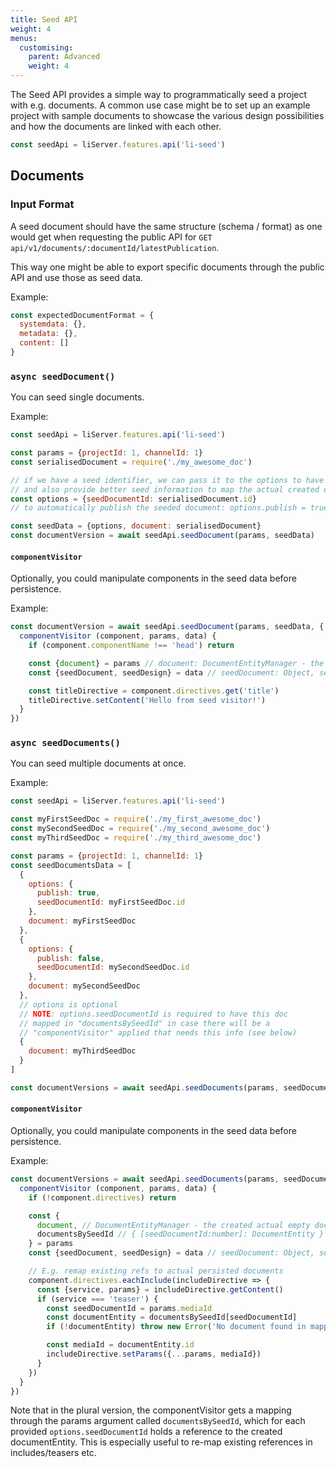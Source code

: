 ```yaml
---
title: Seed API
weight: 4
menus:
  customising:
    parent: Advanced
    weight: 4
---
```


The Seed API provides a simple way to programmatically seed a project with e.g. documents. A common use case might be to set up an example project with sample documents to showcase the various design possibilities and how the documents are linked with each other.

```js
const seedApi = liServer.features.api('li-seed')
```

## Documents

### Input Format

A seed document should have the same structure (schema / format) as one would get when requesting the public API for `GET api/v1/documents/:documentId/latestPublication`.

This way one might be able to export specific documents through the public API and use those as seed data.

Example:

```js
const expectedDocumentFormat = {
  systemdata: {},
  metadata: {},
  content: []
}
```

### `async seedDocument()`

You can seed single documents.

Example:

```js
const seedApi = liServer.features.api('li-seed')

const params = {projectId: 1, channelId: 1}
const serialisedDocument = require('./my_awesome_doc')

// if we have a seed identifier, we can pass it to the options to have more detailed validation errors
// and also provide better seed information to map the actual created document to the seed data
const options = {seedDocumentId: serialisedDocument.id}
// to automatically publish the seeded document: options.publish = true

const seedData = {options, document: serialisedDocument}
const documentVersion = await seedApi.seedDocument(params, seedData)
```

#### `componentVisitor`

Optionally, you could manipulate components in the seed data before persistence.

Example:

```js
const documentVersion = await seedApi.seedDocument(params, seedData, {
  componentVisitor (component, params, data) {
    if (component.componentName !== 'head') return

    const {document} = params // document: DocumentEntityManager - the created empty doc
    const {seedDocument, seedDesign} = data // seedDocument: Object, seedDesign: Design

    const titleDirective = component.directives.get('title')
    titleDirective.setContent('Hello from seed visitor!')
  }
})
```

### `async seedDocuments()`

You can seed multiple documents at once.

Example:

```js
const seedApi = liServer.features.api('li-seed')

const myFirstSeedDoc = require('./my_first_awesome_doc')
const mySecondSeedDoc = require('./my_second_awesome_doc')
const myThirdSeedDoc = require('./my_third_awesome_doc')

const params = {projectId: 1, channelId: 1}
const seedDocumentsData = [
  {
    options: {
      publish: true,
      seedDocumentId: myFirstSeedDoc.id
    },
    document: myFirstSeedDoc
  },
  {
    options: {
      publish: false,
      seedDocumentId: mySecondSeedDoc.id
    },
    document: mySecondSeedDoc
  },
  // options is optional
  // NOTE: options.seedDocumentId is required to have this doc
  // mapped in "documentsBySeedId" in case there will be a
  // "componentVisitor" applied that needs this info (see below)
  {
    document: myThirdSeedDoc
  }
]

const documentVersions = await seedApi.seedDocuments(params, seedDocumentsData)
```

#### `componentVisitor`

Optionally, you could manipulate components in the seed data before persistence.

Example:

```js
const documentVersions = await seedApi.seedDocuments(params, seedDocumentsData, {
  componentVisitor (component, params, data) {
    if (!component.directives) return

    const {
      document, // DocumentEntityManager - the created actual empty doc
      documentsBySeedId // { [seedDocumentId:number]: DocumentEntity }
    } = params
    const {seedDocument, seedDesign} = data // seedDocument: Object, seedDesign: Design

    // E.g. remap existing refs to actual persisted documents
    component.directives.eachInclude(includeDirective => {
      const {service, params} = includeDirective.getContent()
      if (service === 'teaser') {
        const seedDocumentId = params.mediaId
        const documentEntity = documentsBySeedId[seedDocumentId]
        if (!documentEntity) throw new Error('No document found in mapping')

        const mediaId = documentEntity.id
        includeDirective.setParams({...params, mediaId})
      }
    })
  }
})
```

Note that in the plural version, the componentVisitor gets a mapping through the params argument called `documentsBySeedId`, which for each provided `options.seedDocumentId` holds a reference to the created documentEntity. This is especially useful to re-map existing references in includes/teasers etc.
